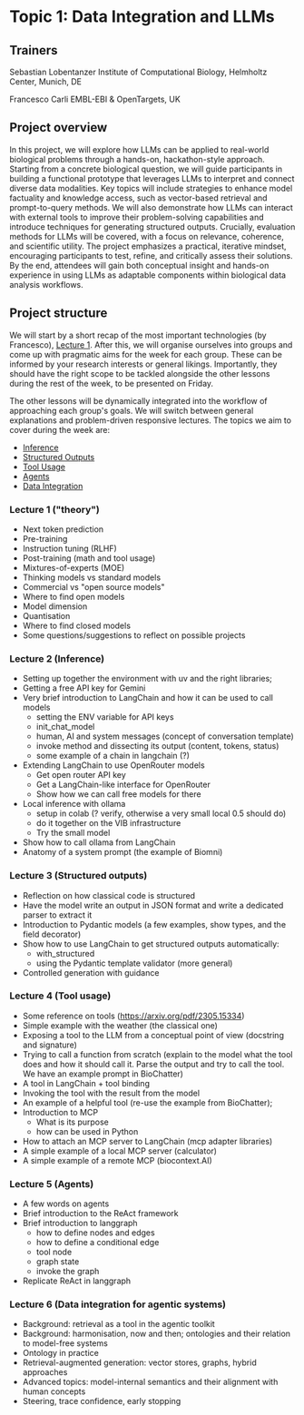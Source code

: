 # Topic 1: Data Integration and LLMs

## Trainers

Sebastian Lobentanzer
Institute of Computational Biology, Helmholtz Center, Munich, DE

Francesco Carli
EMBL-EBI & OpenTargets, UK

## Project overview

In this project, we will explore how LLMs can be applied to real-world
biological problems through a hands-on, hackathon-style approach. Starting from
a concrete biological question, we will guide participants in building a
functional prototype that leverages LLMs to interpret and connect diverse data
modalities. Key topics will include strategies to enhance model factuality and
knowledge access, such as vector-based retrieval and prompt-to-query methods. We
will also demonstrate how LLMs can interact with external tools to improve their
problem-solving capabilities and introduce techniques for generating structured
outputs. Crucially, evaluation methods for LLMs will be covered, with a focus on
relevance, coherence, and scientific utility. The project emphasizes a
practical, iterative mindset, encouraging participants to test, refine, and
critically assess their solutions. By the end, attendees will gain both
conceptual insight and hands-on experience in using LLMs as adaptable components
within biological data analysis workflows.

## Project structure

We will start by a short recap of the most important technologies (by Francesco), [Lecture 1](#lecture-1-theory). After this, we will organise ourselves into groups and come up with pragmatic aims for the week for each group. These can be informed by your research interests or general likings. Importantly, they should have the right scope to be tackled alongside the other lessons during the rest of the week, to be presented on Friday.

The other lessons will be dynamically integrated into the workflow of approaching each group's goals. We will switch between general explanations and problem-driven responsive lectures. The topics we aim to cover during the week are:

- [Inference](#lecture-2-inference)
- [Structured Outputs](#lecture-3-structured-outputs)
- [Tool Usage](#lecture-4-tool-usage)
- [Agents](#lecture-5-agents)
- [Data Integration](#lecture-6-data-integration-for-agentic-systems)

### Lecture 1 ("theory")

- Next token prediction
- Pre-training
- Instruction tuning (RLHF)
- Post-training (math and tool usage)
- Mixtures-of-experts (MOE)
- Thinking models vs standard models
- Commercial vs "open source models"
- Where to find open models
- Model dimension
- Quantisation
- Where to find closed models
- Some questions/suggestions to reflect on possible projects

### Lecture 2 (Inference)

- Setting up together the environment with uv and the right libraries;
- Getting a free API key for Gemini
- Very brief introduction to LangChain and how it can be used to call models
	* setting the ENV variable for API keys
	* init_chat_model
	* human, AI and system messages (concept of conversation template)
	* invoke method and dissecting its output (content, tokens, status)
	* some example of a chain in langchain (?)
- Extending LangChain to use OpenRouter models
	* Get open router API key
	* Get a LangChain-like interface for OpenRouter
	* Show how we can call free models for there
- Local inference with ollama
	* setup in colab (? verify, otherwise a very small local 0.5 should do)
	* do it together on the VIB infrastructure
	* Try the small model
- Show how to call ollama from LangChain
- Anatomy of a system prompt (the example of Biomni)

### Lecture 3 (Structured outputs)

- Reflection on how classical code is structured
- Have the model write an output in JSON format and write a dedicated parser to extract it
- Introduction to Pydantic models (a few examples, show types, and the field decorator)
- Show how to use LangChain to get structured outputs automatically:
	* with_structured
	* using the Pydantic template validator (more general)
- Controlled generation with guidance

### Lecture 4 (Tool usage)

- Some reference on tools (https://arxiv.org/pdf/2305.15334)
- Simple example with the weather (the classical one)
- Exposing a tool to the LLM from a conceptual point of view (docstring and signature)
- Trying to call a function from scratch (explain to the model what the tool does and how it should call it. Parse the output and try to call the tool. We have an example prompt in BioChatter)
- A tool in LangChain + tool binding
- Invoking the tool with the result from the model
- An example of a helpful tool (re-use the example from BioChatter);
- Introduction to MCP
	* What is its purpose
	* how can be used in Python
- How to attach an MCP server to LangChain (mcp adapter libraries)
- A simple example of a local MCP server (calculator)
- A simple example of a remote MCP (biocontext.AI)

### Lecture 5 (Agents)

- A few words on agents
- Brief introduction to the ReAct framework 
- Brief introduction to langgraph
	* how to define nodes and edges
	* how to define a conditional edge
	* tool node
	* graph state
	* invoke the graph
- Replicate ReAct in langgraph

### Lecture 6 (Data integration for agentic systems)

- Background: retrieval as a tool in the agentic toolkit
- Background: harmonisation, now and then; ontologies and their relation to model-free systems
- Ontology in practice
- Retrieval-augmented generation: vector stores, graphs, hybrid approaches
- Advanced topics: model-internal semantics and their alignment with human concepts
- Steering, trace confidence, early stopping
